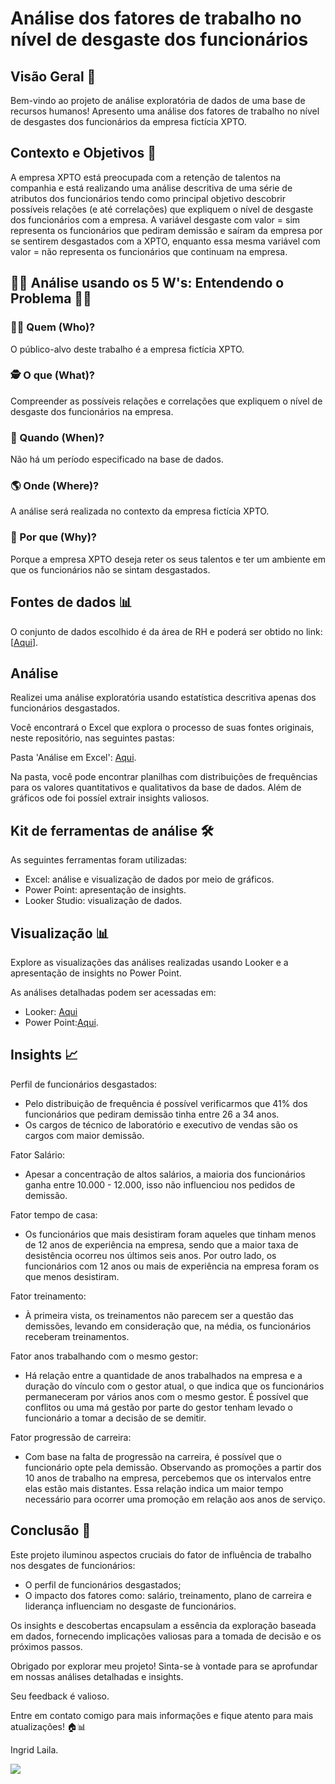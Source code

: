 # Análise dos fatores de trabalho no nível de desgaste dos funcionários

## Visão Geral 🏢

  Bem-vindo ao projeto de análise exploratória de dados de uma base de recursos humanos!
  Apresento uma análise dos fatores de trabalho no nível de desgastes dos funcionários da empresa fictícia XPTO. 

## Contexto e Objetivos 🎯

A empresa XPTO está preocupada com a retenção de talentos na companhia e está realizando uma análise descritiva de uma série de atributos dos funcionários tendo como principal objetivo descobrir possíveis relações (e até correlações) que expliquem o nível de desgaste dos funcionários com a empresa. A variável desgaste com valor = sim representa os funcionários que pediram demissão e saíram da empresa por se sentirem desgastados com a XPTO, enquanto essa mesma variável com valor = não representa os funcionários que continuam na empresa.


## 🕵️‍♂️ Análise usando os 5 W's: Entendendo o Problema 🕵️‍♀️

### 🤷‍♀️ Quem (Who)?

O público-alvo deste trabalho é a empresa fictícia XPTO.

### 🕵️ O que (What)?

Compreender as possíveis relações e correlações que expliquem o nível de desgaste dos funcionários na empresa.

### 📅 Quando (When)?

Não há um período especificado na base de dados.

### 🌎 Onde (Where)?

A análise será realizada no contexto da empresa fictícia XPTO.

### 🤔 Por que (Why)?

Porque a empresa XPTO deseja reter os seus talentos e ter um ambiente em que os funcionários não se sintam desgastados.


## Fontes de dados 📊

O conjunto de dados escolhido é da área de RH e poderá ser obtido no link: [[Aqui](https://docs.google.com/spreadsheets/d/1I560sJLo3dqjI4yZ0g-oDQ1CT5w2aag1-kK7diSJE3g/edit?usp=sharing)].


## Análise

Realizei uma análise exploratória usando estatística descritiva apenas dos funcionários desgastados.

Você encontrará o Excel que explora o processo de suas fontes originais, neste repositório, nas seguintes pastas:

Pasta 'Análise em Excel': [Aqui](https://github.com/IngridLaila/Projeto-Analise-de-Dados/blob/main/An%C3%A1lise%20dos%20fatores%20de%20trabalho%20no%20n%C3%ADvel%20de%20desgaste%20dos%20funcion%C3%A1rios/An%C3%A1lise%20em%20Excel/An%C3%A1lise%20de%20dados.xlsx). 

Na pasta, você pode encontrar planilhas com distribuições de frequências para os valores quantitativos e qualitativos da base de dados. Além de gráficos ode foi possíel extrair insights valiosos.


## Kit de ferramentas de análise 🛠️

As seguintes ferramentas foram utilizadas:

* Excel: análise e visualização de dados por meio de gráficos.
* Power Point: apresentação de insights.
* Looker Studio: visualização de dados.


## Visualização 📊

Explore as visualizações das análises realizadas usando Looker e a apresentação de insights no Power Point.

As análises detalhadas podem ser acessadas em:
     
- Looker: [Aqui](https://lookerstudio.google.com/reporting/e8bb561d-e082-4f3c-8192-06fa8e1160c5)
- Power Point:[Aqui](https://github.com/IngridLaila/Projeto-Analise-de-Dados/blob/main/An%C3%A1lise%20dos%20fatores%20de%20trabalho%20no%20n%C3%ADvel%20de%20desgaste%20dos%20funcion%C3%A1rios/Slide%20de%20Apresenta%C3%A7%C3%A3o/Apresenta%C3%A7%C3%A3o%20de%20dashboards.pptx).
     
## Insights 📈

Perfil de funcionários desgastados:

*  Pelo distribuição de frequência é possível verificarmos que 41% dos funcionários que pediram demissão tinha entre 26 a 34 anos.
* Os cargos de técnico de laboratório e executivo de vendas são os cargos com maior demissão.
  
Fator Salário:

*  Apesar a concentração de altos salários, a maioria dos funcionários ganha entre 10.000 - 12.000, isso não influenciou nos pedidos de demissão.
  
Fator tempo de casa:

*  Os funcionários que mais desistiram foram aqueles que tinham menos de 12 anos de experiência na empresa, sendo que a maior taxa de desistência ocorreu nos últimos seis anos. Por outro lado, os funcionários com 12 anos ou mais de experiência na empresa foram os que menos desistiram.


Fator treinamento:

* À primeira vista, os treinamentos não parecem ser a questão das demissões, levando em consideração que, na média, os funcionários receberam treinamentos.

Fator anos trabalhando com o mesmo gestor:
* Há relação entre a quantidade de anos trabalhados na empresa e a duração do vínculo com o gestor atual, o que indica que os funcionários permaneceram por vários anos com o mesmo gestor. É possível que conflitos ou uma má gestão por parte do gestor tenham levado o funcionário a tomar a decisão de se demitir.

Fator progressão de carreira:

* Com base na falta de progressão na carreira, é possível que o funcionário opte pela demissão. Observando as promoções a partir dos 10 anos de trabalho na empresa, percebemos que os intervalos entre elas estão mais distantes. Essa relação indica um maior tempo necessário para ocorrer uma promoção em relação aos anos de serviço.


## Conclusão 🧐

Este projeto iluminou aspectos cruciais do fator de influência de trabalho nos desgates de funcionários:

  * O perfil de funcionários desgastados;
  *  O impacto dos fatores como: salário, treinamento, plano de carreira e liderança influenciam no desgaste de funcionários.
       
    
Os insights e descobertas encapsulam a essência da exploração baseada em dados, fornecendo implicações valiosas para a tomada de decisão e os próximos passos.


Obrigado por explorar meu projeto! Sinta-se à vontade para se aprofundar em nossas análises detalhadas e insights.

Seu feedback é valioso.

Entre em contato comigo para mais informações e fique atento para mais atualizações! 🏠📊

Ingrid Laila.
<div>
   <a href="https://www.linkedin.com/in/ingrid-laila-analistadados/" target="_blank"><img src="https://img.shields.io/badge/-LinkedIn-%230077B5?style=for-the-badge&logo=linkedin&logoColor=white" target="_blank"></a>
</div>


 
